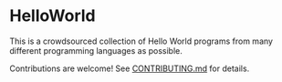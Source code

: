 # HelloWorld

This is a crowdsourced collection of Hello World programs from many different programming languages as possible.

Contributions are welcome! See [CONTRIBUTING.md](CONTRIBUTING.md) for details.
